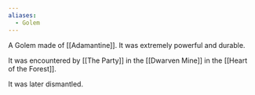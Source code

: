 ```yaml
---
aliases:
  - Golem
---
```

A Golem made of [[Adamantine]]. It was extremely powerful and durable.

It was encountered by [[The Party]] in the [[Dwarven Mine]] in the [[Heart of the Forest]].

It was later dismantled.